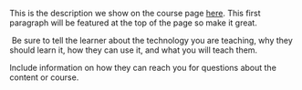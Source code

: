 This is the description we show on the course page [here](https://lab.github.com/lab-sandbox/&quot;greaterlesssvgonloadalert(xss)greater&quot;@x.y). This first paragraph will be featured at the top of the page so make it great.
​

​
Be sure to tell the learner about the technology you are teaching, why they should learn it, how they can use it, and what you will teach them.
​


Include information on how they can reach you for questions about the content or course. 